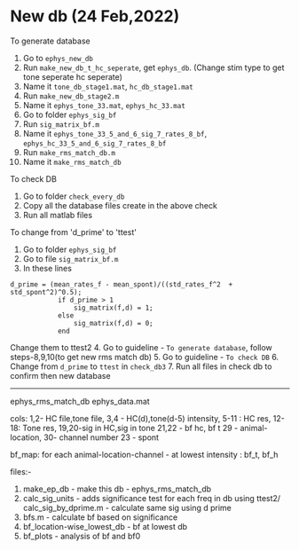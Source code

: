 # New db (24 Feb,2022)

To generate database
1. Go to `ephys_new_db`
2. Run `make_new_db_t_hc_seperate`, get `ephys_db`. (Change stim type to get tone seperate hc seperate)
3. Name it `tone_db_stage1.mat`, `hc_db_stage1.mat`
4. Run `make_new_db_stage2.m`
5. Name it `ephys_tone_33.mat`, `ephys_hc_33.mat`
6. Go to folder `ephys_sig_bf` 
7. Run `sig_matrix_bf.m`
8. Name it `ephys_tone_33_5_and_6_sig_7_rates_8_bf`, `ephys_hc_33_5_and_6_sig_7_rates_8_bf`
9. Run `make_rms_match_db.m`
10. Name it `make_rms_match_db`

To check DB
1. Go to folder `check_every_db`
2. Copy all the database files create in the above check
3. Run all matlab files

To change from 'd_prime' to 'ttest'
1. Go to folder `ephys_sig_bf`
2. Go to file `sig_matrix_bf.m`
3. In these lines
```
d_prime = (mean_rates_f - mean_spont)/((std_rates_f^2  +  std_spont^2)^0.5);
            if d_prime > 1
                sig_matrix(f,d) = 1;
            else
                sig_matrix(f,d) = 0;
            end
```
Change them to ttest2
4. Go to guideline - `To generate database`, follow steps-8,9,10(to get new rms match db)
5. Go to guideline - `To check DB`
6. Change from `d_prime` to `ttest` in `check_db3`
7. Run all files in check db to confirm then new database




-----------------------------------
ephys_rms_match_db
ephys_data.mat

cols: 1,2- HC file,tone file,
3,4 - HC(d),tone(d-5) intensity,
5-11 : HC res,
12-18: Tone res, 
19,20-sig in HC,sig in tone
21,22 - bf hc, bf t
29 - animal-location,
30- channel number
23 - spont

bf_map: for each animal-location-channel - at lowest intensity : bf_t, bf_h


files:-
1. make_ep_db - make this db - ephys_rms_match_db
2. calc_sig_units - adds significance test for each freq in db using ttest2/ calc_sig_by_dprime.m - calculate same sig using d prime
3. bfs.m - calculate bf based on significance
4. bf_location-wise_lowest_db - bf at lowest db
5. bf_plots - analysis of bf and bf0


